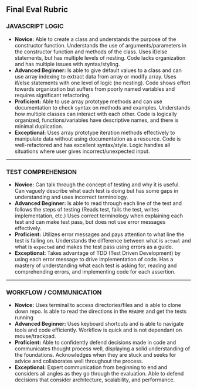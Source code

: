 ## Final Eval Rubric

### JAVASCRIPT LOGIC

* __Novice:__ Able to create a class and understands the purpose of the constructor function.  Understands the use of arguments/parameters in the constructor function and methods of the class. Uses if/else statements, but has multiple levels of nesting.  Code lacks organization and has multiple issues with syntax/styling.
* __Advanced Beginner:__ Is able to give default values to a class and can use array indexing to extract data from array or modify array. Uses if/else statements with one level of logic (no nesting).  Code shows effort towards organization but suffers from poorly named variables and requires significant refactoring.
* __Proficient:__ Able to use array prototype methods and can use documentation to check syntax on methods and examples.  Understands how multiple classes can interact with each other.  Code is logically organized, functions/variables have descriptive names, and there is minimal duplication.
* __Exceptional:__ Uses array prototype iteration methods effectively to manipulate data without using documentation as a resource. Code is well-refactored and has excellent syntax/style. Logic handles all situations where user gives incorrect/unexpected input.

------------------------------------------------------------------

### TEST COMPREHENSION

* __Novice:__ Can talk through the concept of testing and why it is useful.  Can vaguely describe what each test is doing but has some gaps in understanding and uses incorrect terminology.
* __Advanced Beginner:__ Is able to read through each line of the test and follows the steps of testing (Reads test, fails the test, writes implementation, etc.)  Uses correct terminology when explaining each test and can make test pass, but does not use error messages effectively.
* __Proficient:__  Utilizes error messages and pays attention to what line the test is failing on. Understands the difference between what is `actual` and what is `expected` and makes the test pass using errors as a guide.
* __Exceptional:__ Takes advantage of TDD (Test Driven Development) by using each error message to drive implementation of code. Has a mastery of understanding what each test is asking for, reading and comprehending errors, and implementing code for each assertion.

------------------------------------------------------------------

### WORKFLOW / COMMUNICATION

* __Novice:__ Uses terminal to access directories/files and is able to clone down repo.  Is able to read the directions in the `README` and get the tests running
* __Advanced Beginner:__ Uses keyboard shortcuts and is able to navigate tools and code efficiently.  Workflow is quick and is not dependant on mouse/trackpad.
* __Proficient:__ Able to confidently defend decisions made in code and communicates thought process well, displaying a solid understanding of the foundations.  Acknowledges when they are stuck and seeks for advice and collaborates well throughout the process.
* __Exceptional:__ Expert communication from beginning to end and considers all angles as they go through the evaluation. Able to defend decisions that consider architecture, scalability, and performance.
